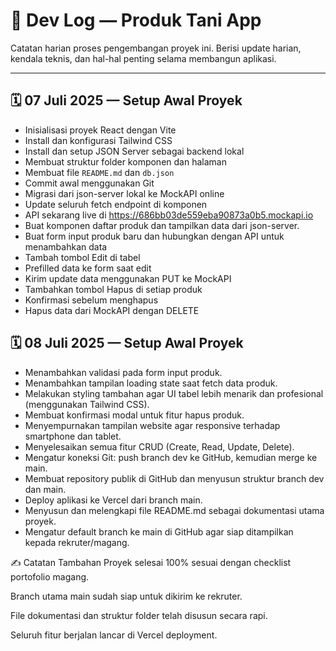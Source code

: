 # 📘 Dev Log — Produk Tani App

Catatan harian proses pengembangan proyek ini. Berisi update harian, kendala teknis, dan hal-hal penting selama membangun aplikasi.

---

## 🗓️ 07 Juli 2025 — Setup Awal Proyek

- Inisialisasi proyek React dengan Vite
- Install dan konfigurasi Tailwind CSS
- Install dan setup JSON Server sebagai backend lokal
- Membuat struktur folder komponen dan halaman
- Membuat file `README.md` dan `db.json`
- Commit awal menggunakan Git
- Migrasi dari json-server lokal ke MockAPI online
- Update seluruh fetch endpoint di komponen
- API sekarang live di https://686bb03de559eba90873a0b5.mockapi.io
- Buat komponen daftar produk dan tampilkan data dari json-server.
- Buat form input produk baru dan hubungkan dengan API untuk menambahkan data
- Tambah tombol Edit di tabel
- Prefilled data ke form saat edit
- Kirim update data menggunakan PUT ke MockAPI
- Tambahkan tombol Hapus di setiap produk
- Konfirmasi sebelum menghapus
- Hapus data dari MockAPI dengan DELETE

## 🗓️ 08 Juli 2025 — Setup Awal Proyek

- Menambahkan validasi pada form input produk.
- Menambahkan tampilan loading state saat fetch data produk.
- Melakukan styling tambahan agar UI tabel lebih menarik dan profesional (menggunakan Tailwind CSS).
- Membuat konfirmasi modal untuk fitur hapus produk.
- Menyempurnakan tampilan website agar responsive terhadap smartphone dan tablet.
- Menyelesaikan semua fitur CRUD (Create, Read, Update, Delete).
- Mengatur koneksi Git: push branch dev ke GitHub, kemudian merge ke main.
- Membuat repository publik di GitHub dan menyusun struktur branch dev dan main.
- Deploy aplikasi ke Vercel dari branch main.
- Menyusun dan melengkapi file README.md sebagai dokumentasi utama proyek.
- Mengatur default branch ke main di GitHub agar siap ditampilkan kepada rekruter/magang.
  

✍️ Catatan Tambahan
Proyek selesai 100% sesuai dengan checklist portofolio magang.

Branch utama main sudah siap untuk dikirim ke rekruter.

File dokumentasi dan struktur folder telah disusun secara rapi.

Seluruh fitur berjalan lancar di Vercel deployment.

